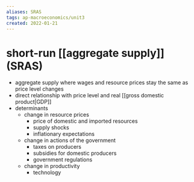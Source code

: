 ```yaml
---
aliases: SRAS
tags: ap-macroeconomics/unit3 
created: 2022-01-21
---
```


# short-run [[aggregate supply]] (SRAS)

- aggregate supply where wages and resource prices stay the same as price level changes
- direct relationship with price level and real [[gross domestic product|GDP]]
- determinants
	- change in resource prices
		- price of domestic and imported resources
		- supply shocks
		- inflationary expectations
	- change in actions of the government
		- taxes on producers
		- subsidies for domestic producers
		- government regulations
	- change in productivity
		- technology 
